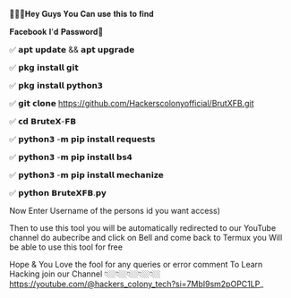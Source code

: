 👨🏼‍💻𝐇𝐞𝐲 𝐆𝐮𝐲𝐬 𝐘𝐨𝐮 𝐂𝐚𝐧 𝐮𝐬𝐞 𝐭𝐡𝐢𝐬 𝐭𝐨 𝐟𝐢𝐧𝐝

𝐅𝐚𝐜𝐞𝐛𝐨𝐨𝐤 𝐈'𝐝 𝐏𝐚𝐬𝐬𝐰𝐨𝐫𝐝🔑

✅ 𝗮𝗽𝘁 𝘂𝗽𝗱𝗮𝘁𝗲 && 𝗮𝗽𝘁 𝘂𝗽𝗴𝗿𝗮𝗱𝗲

✅ 𝗽𝗸𝗴 𝗶𝗻𝘀𝘁𝗮𝗹𝗹 𝗴𝗶𝘁 

✅ 𝗽𝗸𝗴 𝗶𝗻𝘀𝘁𝗮𝗹𝗹 𝗽𝘆𝘁𝗵𝗼𝗻𝟯

✅ 𝗴𝗶𝘁 𝗰𝗹𝗼𝗻𝗲 https://github.com/Hackerscolonyofficial/BrutXFB.git

✅ 𝗰𝗱 𝗕𝗿𝘂𝘁𝗲𝗫-𝗙𝗕

✅ 𝗽𝘆𝘁𝗵𝗼𝗻𝟯 -𝗺 𝗽𝗶𝗽 𝗶𝗻𝘀𝘁𝗮𝗹𝗹 𝗿𝗲𝗾𝘂𝗲𝘀𝘁𝘀 

✅ 𝗽𝘆𝘁𝗵𝗼𝗻𝟯 -𝗺 𝗽𝗶𝗽 𝗶𝗻𝘀𝘁𝗮𝗹𝗹 𝗯𝘀𝟰

✅ 𝗽𝘆𝘁𝗵𝗼𝗻𝟯 -𝗺 𝗽𝗶𝗽 𝗶𝗻𝘀𝘁𝗮𝗹𝗹 𝗺𝗲𝗰𝗵𝗮𝗻𝗶𝘇𝗲

✅ 𝗽𝘆𝘁𝗵𝗼𝗻 𝗕𝗿𝘂𝘁𝗲𝗫𝗙𝗕.𝗽𝘆

Now Enter Username of the persons id you want access)

Then to use this tool you will be automatically redirected to
our YouTube channel do aubecribe and click on Bell and come back
to Termux you Will be able to use this tool for free

Hope & You Love the fool for any queries or error comment To Learn Hacking
join our Channel 👇🏼👇🏼👇🏼👇🏼👇🏼
https://youtube.com/@hackers_colony_tech?si=7MbI9sm2pOPC1LP_
